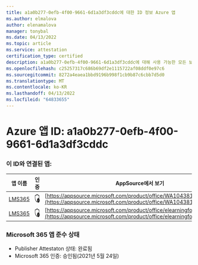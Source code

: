 ```yaml
---
title: a1a0b277-0efb-4f00-9661-6d1a3df3cddc에 대한 ID 정보 Azure 앱
ms.author: elmalova
author: elenamalova
manager: tonybal
ms.date: 04/13/2022
ms.topic: article
ms.service: attestation
certification_type: certified
description: a1a0b277-0efb-4f00-9661-6d1a3df3cddc에 대해 사용 가능한 모든 보안 및 규정 준수 정보입니다.
ms.openlocfilehash: c25257317c686b69df2e1115722af08ddf0e97c6
ms.sourcegitcommit: 8272a4eaea1bbd9196b998f1cb9b87c6cbb7d5d0
ms.translationtype: MT
ms.contentlocale: ko-KR
ms.lasthandoff: 04/13/2022
ms.locfileid: "64833655"
---
```

# <a name="azure-app-id-a1a0b277-0efb-4f00-9661-6d1a3df3cddc"></a>Azure 앱 ID: a1a0b277-0efb-4f00-9661-6d1a3df3cddc


### <a name="apps-associated-with-this-id"></a>이 ID와 연결된 앱:
| **앱 이름** | **인증** | **AppSource에서 보기** |
|--------------|---------------|-----------------------|
| [LMS365](../forward/WA104381467.md) | <img alt="Certified application badge" src="../media/certified-badge.png" height="25" width="25" /> | [https://appsource.microsoft.com/product/office/WA104381467](https://appsource.microsoft.com/product/office/WA104381467) |
| [LMS365](../forward/elearningforce.lms365_spfx.md) | <img alt="Certified application badge" src="../media/certified-badge.png" height="25" width="25" /> | [https://appsource.microsoft.com/product/office/elearningforce.lms365_spfx](https://appsource.microsoft.com/product/office/elearningforce.lms365_spfx) |

### <a name="microsoft-365-app-compliance-status"></a>Microsoft 365 앱 준수 상태
- Publisher Attestaton 상태: 완료됨
- Microsoft 365 인증: 승인됨(2021년 5월 24일)
